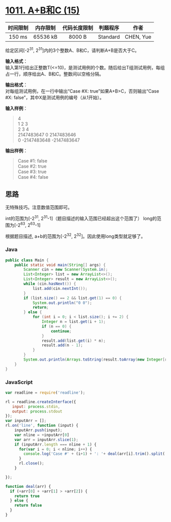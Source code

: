# [1011. A+B和C (15)][title]

| 时间限制 | 内存限制 | 代码长度限制 | 判题程序 |   作者   |
|:-------:|:-------:|:----------:|:-------:|:-------:|
|  150 ms | 65536 kB|   8000 B   | Standard|CHEN, Yue|

给定区间[-2<sup>31</sup>, 2<sup>31</sup>]内的3个整数A、B和C，请判断A+B是否大于C。

**输入格式**：  
输入第1行给出正整数T(<=10)，是测试用例的个数。随后给出T组测试用例，每组占一行，顺序给出A、B和C。整数间以空格分隔。

**输出格式**：  
对每组测试用例，在一行中输出“Case #X: true”如果A+B>C，否则输出“Case #X: false”，其中X是测试用例的编号（从1开始）。

**输入样例**：
> 4  
> 1 2 3  
> 2 3 4  
> 2147483647 0 2147483646  
> 0 -2147483648 -2147483647  

**输出样例**：
> Case #1: false  
> Case #2: true  
> Case #3: true  
> Case #4: false  

## 思路
无特殊技巧。注意数值范围即可。

int的范围为[-2<sup>31</sup>, 2<sup>31</sup>-1]（题目描述的输入范围已经超出这个范围了）
long的范围为[-2<sup>63</sup>, 2<sup>63</sup>-1]

根据题目描述, a+b的范围为[-2<sup>32</sup>, 2<sup>32</sup>]。因此使用long类型就足够了。

### Java
```java
public class Main {
    public static void main(String[] args) {
        Scanner cin = new Scanner(System.in);
        List<Integer> list = new ArrayList<>();
        List<Integer> result = new ArrayList<>();
        while (cin.hasNext()) {
            list.add(cin.nextInt());
        }
        if (list.size() == 2 && list.get(1) == 0) {
            System.out.println("0 0");
            return;
        } else {
            for (int i = 0; i < list.size(); i += 2) {
                Integer n = list.get(i + 1);
                if (n == 0) {
                    continue;
                }
                result.add(list.get(i) * n);
                result.add(n - 1);
            }
        }
        System.out.println(Arrays.toString(result.toArray(new Integer[result.size()])).replaceAll("\\[|\\]|,", ""));
    }
}
```
### JavaScript
```JavaScript
var readline = require('readline');

rl = readline.createInterface({
   input: process.stdin,
   output: process.stdout
});
var inputArr = [];
rl.on('line', function (input) {
    inputArr.push(input);
    var nline = +inputArr[0]
    var arr = inputArr.slice(1);
    if (inputArr.length === nline + 1) {
      for(var i = 0; i < nline; i++) {
        console.log('Case #' + (i+1) + ': '+ deal(arr[i].trim().split(' ')));
      }
      rl.close();
    }

});

function deal(arr) {
  if (+arr[0] + +arr[1] > +arr[2]) {
    return true
  } else {
    return false
  }
}
```
[title]: https://www.patest.cn/contests/pat-b-practise/1011
